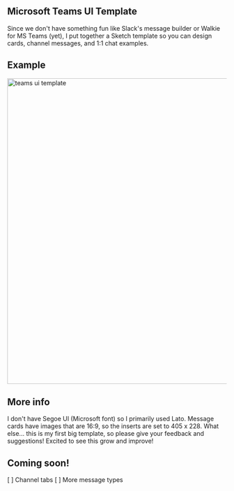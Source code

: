 ## Microsoft Teams UI Template

Since we don't have something fun like Slack's message builder or Walkie for MS Teams (yet), I put together a Sketch template so you can design cards, channel messages, and 1:1 chat examples.

## Example

<img width="700" alt="teams ui template" src="http://i.imgur.com/MNRTFx3.png">

## More info

I don't have Segoe UI (Microsoft font) so I primarily used Lato. Message cards have images that are 16:9, so the inserts are set to 405 x 228. What else... this is my first big template, so please give your feedback and suggestions! Excited to see this grow and improve! 

## Coming soon!

[ ] Channel tabs
[ ] More message types